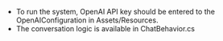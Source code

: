 - To run the system, OpenAI API key should be entered to the OpenAIConfiguration in Assets/Resources.
- The conversation logic is available in ChatBehavior.cs
